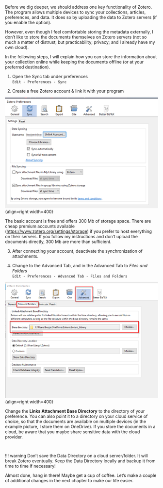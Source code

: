 Before we dig deeper, we should address one key functionality of Zotero. The program allows multiple devices to sync your collections, articles, preferences, and data. It does so by uploading the data to Zotero servers (if you enable the option).

However, even though I feel comfortable storing the metadata externally, I don’t like to store the documents themselves on Zotero servers (not so much a matter of distrust, but practicability; privacy; and I already have my own cloud).

In the following steps, I will explain how you can store the information about your collection online while keeping the documents offline (or at your preferred destination).

1. Open the Sync tab under preferences  
`Edit - Preferences - Sync`

2. Create a free Zotero account & link it with your program

![](images/login.png){align=right width=400}

The basic account is free and offers 300 Mb of storage space. There are cheap premium accounts available (https://www.zotero.org/settings/storage) if you prefer to host everything on their servers. If you follow my instructions and don’t upload the documents directly, 300 Mb are more than sufficient.

3. After connecting your account, deactivate the synchronization of attachments.

4. Change to the Advanced Tab, and in the Advanced Tab to *Files and Folders*  
`Edit - Preferences - Advanced Tab - Files and Folders`

![](images/04.png){align=right width=400}

Change the **Links Attachment Base Directory** to the directory of your preference. You can also point it to a directory on your cloud service of choice, so that the documents are available on multiple devices (in the example picture, I store them on OneDrive). If you store the documents in a cloud, be aware that you maybe share sensitive data with the cloud provider.

<br>

!!! warning
    Don’t save the Data Directory on a cloud server/folder. It will break Zotero eventually.
    Keep the Data Directory locally and backup it from time to time if necessary!

Almost done, hang in there! Maybe get a cup of coffee. Let’s make a couple of additional changes in the next chapter to make our life easier.
